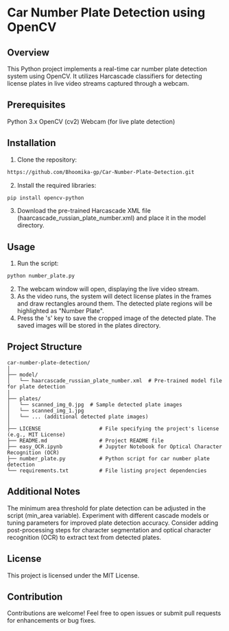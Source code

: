 # Car Number Plate Detection using OpenCV
## Overview
This Python project implements a real-time car number plate detection system using OpenCV. It utilizes Harcascade classifiers for detecting license plates in live video streams captured through a webcam.

## Prerequisites
Python 3.x
OpenCV (cv2)
Webcam (for live plate detection)
## Installation
1. Clone the repository:
```bash
https://github.com/Bhoomika-gp/Car-Number-Plate-Detection.git

```
2. Install the required libraries:
```bash
pip install opencv-python
```

3. Download the pre-trained Harcascade XML file (haarcascade_russian_plate_number.xml) and place it in the model directory.

## Usage
1. Run the script:
```bash
python number_plate.py
```
2. The webcam window will open, displaying the live video stream.
3. As the video runs, the system will detect license plates in the frames and draw rectangles around them. The detected plate regions will be highlighted as "Number Plate".
4. Press the 's' key to save the cropped image of the detected plate. The saved images will be stored in the plates directory.

## Project Structure
```
car-number-plate-detection/
│
├── model/
│   └── haarcascade_russian_plate_number.xml  # Pre-trained model file for plate detection
│
├── plates/
│   └── scanned_img_0.jpg  # Sample detected plate images 
│   └── scanned_img_1.jpg
│   └── ... (additional detected plate images)
│
├── LICENSE                   # File specifying the project's license (e.g., MIT License)
├── README.md                 # Project README file
├── easy_OCR.ipynb            # Jupyter Notebook for Optical Character Recognition (OCR)
├── number_plate.py           # Python script for car number plate detection
└── requirements.txt          # File listing project dependencies

```
## Additional Notes

The minimum area threshold for plate detection can be adjusted in the script (min_area variable).
Experiment with different cascade models or tuning parameters for improved plate detection accuracy.
Consider adding post-processing steps for character segmentation and optical character recognition (OCR) to extract text from detected plates.
## License
This project is licensed under the MIT License.

## Contribution
Contributions are welcome! Feel free to open issues or submit pull requests for enhancements or bug fixes.
